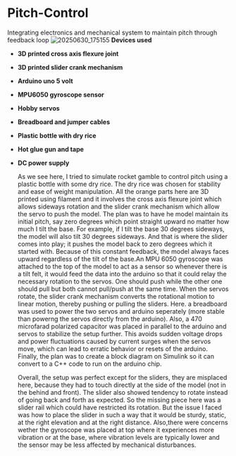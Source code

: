 # Pitch-Control
Integrating electronics and mechanical system to maintain pitch through feedback loop
![20250630_175155](https://github.com/user-attachments/assets/48409ab8-0e53-4d81-8a90-e20b76c1dbe8)
**Devices used**
* **3D printed cross axis flexure joint**
* **3D printed slider crank mechanism**
* **Arduino uno 5 volt**
* **MPU6050 gyroscope sensor**
* **Hobby servos**
* **Breadboard and jumper cables**
* **Plastic bottle with dry rice**
* **Hot glue gun and tape**
* **DC power supply**



  As we see here, I tried to simulate rocket gamble to control pitch using a plastic bottle with some dry rice. The dry rice was chosen for stability and ease of weight manipulation. All the orange parts here are 3D printed using filament and it involves the cross axis flexure joint which allows sideways rotation and the slider crank mechanism which allow the servo to push the model. The plan was to have he model maintain its initial pitch, say zero degrees which point straight upward no matter how much I tilt the base. For example, if I tilt the base 30 degrees sideways, the model will also tilt 30 degrees sideways. And that is where the slider comes into play; it pushes the model back to zero degrees which it started with. Because of this constant feedback, the model always faces upward regardless of the tilt of the base.An MPU 6050 gyroscope was attached to the top of the model to act as a sensor so whenever there is a tilt felt, it would feed the data into the arduino so that it could relay the necessary rotation to the servos. One should push while the other one should pull but both cannot pull/push at the same time. When the servos rotate, the slider crank mechanism converts the rotational motion to linear motion, thereby pushing or pulling the sliders. Here. a breadboard was used to power the two servos and arduino seperately (more stable than powerng the servos directly from the arduino). Also, a 470 microfarad polarized capacitor was placed in parallel to the arduino and servos to stabilize the setup further. This avoids sudden voltage drops and power fluctuations caused by current surges when the servos move, which can lead to erratic behavior or resets of the arduino. Finally, the plan was to create a block diagram on Simulink so it can convert to a C++ code to run on the arduino chip. 

  Overall, the setup was perfect except for the sliders, they are misplaced here, because they had to touch directly at the side of the model (not in the behind and front). The slider also showed tendency to rotate instead of going back and forth as expected. So the missing piece here was a slider rail which could have restricted its rotation. But the issue I faced was how to place the slider in such a way that it would be sturdy, static, at the right elevation and at the right distance. Also,there were concerns wether the gyroscope was placed at top where it experiences more vibration or at the base, where vibration levels are typically lower and the sensor may be less affected by mechanical disturbances. 
